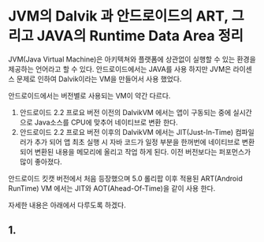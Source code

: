 # JVM의 Dalvik 과 안드로이드의 ART, 그리고 JAVA의 Runtime Data Area 정리

 JVM(Java Virtual Machine)은 아키텍쳐와 플랫폼에 상관없이 실행할 수 있는 환경을 제공하는 언어라고 할 수 있다. 안드로이드에서는 JAVA를 사용 하지만 JVM은 라이센스 문제로 인하여 Dalvik이라는 VM을 만들어서 사용 했었다. 

 안드로이드에서는 버전별로 사용되는 VM이 약간 다르다. 
 
  1. 안드로이드 2.2 프로요 버전 이전의 DalvikVM 에서는 앱이 구동되는 중에 실시간으로 Java소스를 CPU에 맞추어 네이티브로 변환 한다.
  2. 안드로이드 2.2 프로요 버전 이후의 DalvikVM 에서는 JIT(Just-In-Time) 컴파일러가 추가 되어 앱 최초 실행 시 자바 코드가 일정 부분을 한꺼번에 네이티브로 변환되어 변환된 내용을 메모리에 올리고 작업 하게 된다. 이전 버전보다는 퍼포먼스가 많이 좋아졌다. 

 안드로이드 킷캣 버전에서 처음 등장했으며 5.0 롤리팝 이후 적용된 ART(Android RunTime) VM 에서는 JIT와 AOT(Ahead-Of-Time)을 같이 사용 한다.   
 
 자세한 내용은 아래에서 다루도록 하겠다. 

## 1. 
![]()

